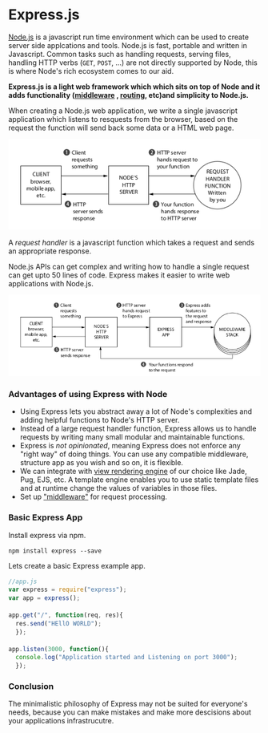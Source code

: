 # Express.js

[Node.js]() is a javascript run time environment which can be used to create server side applcations and tools. Node.js is fast, portable and written in Javascript. Common tasks such as handling requests, serving files, handling HTTP verbs (`GET`, `POST`, ...) are not directly supported by Node, this is where Node's rich ecosystem comes to our aid. 

**Express.js is a light web framework which which sits on top of Node and it adds functionality ([middleware]() , [routing](), etc)and simplicity to Node.js.**

When creating a Node.js web application, we write a single javascript application which listens to resquests from the browser, based on the request the function will send back some data or a HTML web page. 

![flow of a request](node.png)

A *request handler* is a javascript function which takes a request and sends an appropriate response. 

Node.js APIs can get complex and writing how to handle a single request can get upto 50 lines of code. Express makes it easier to write web applications with Node.js.

![flow with express](express.png)

### Advantages of using Express with Node

- Using Express lets you abstract away a lot of Node's complexities and adding helpful functions to Node's HTTP server. 
- Instead of a large request handler function, Express allows us to handle requests by writing many small modular and maintainable functions. 
- Express is *not opinionated*, meaning Express does not enforce any "right way" of doing things. You can use any compatible middleware, structure app as you wish and so on, it is flexible. 
- We can integrate with [view rendering engine](https://www.digitalocean.com/community/tutorials/nodejs-express-template-engines) of our choice like Jade, Pug, EJS, etc. A template engine enables you to use static template files and at runtime change the values of variables in those files. 
- Set up ["middleware"](https://expressjs.com/en/guide/using-middleware.html) for request processing. 

### Basic Express App

Install express via npm.

    npm install express --save

Lets create a basic Express example app. 

```javascript
//app.js
var express = require("express");
var app = express();

app.get("/", function(req, res){
  res.send("HEllO WORLD");
  });
  
app.listen(3000, function(){
  console.log("Application started and Listening on port 3000");
  });
```

### Conclusion 
The minimalistic philosophy of Express may not be suited for everyone's needs, because you can make mistakes and make more descisions about your applications infrastrucutre. 
